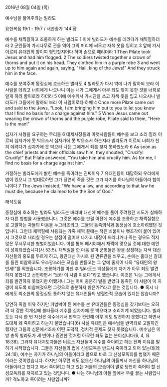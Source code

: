 2016년 08월 04일 (목)

예수님을 풀어주려는 빌라도



요한복음 19:1 - 19:7 / 새찬송가 144 장


예수를 채찍질하고 조롱하게 하는 빌라도
1 이에 빌라도가 예수를 데려다가 채찍질하더라 2 군인들이 가시나무로 관을 엮어 그의 머리에 씌우고 자색 옷을 입히고 3 앞에 가서 이르되 유대인의 왕이여 평안할지어다 하며 손으로 때리더라
1 Then Pilate took Jesus and had him flogged. 2 The soldiers twisted together a crown of thorns and put it on his head. They clothed him in a purple robe 3 and went up to him again and again, saying, "Hail, king of the Jews!" And they struck him in the face. 

예수를 보여주며 동정심에 호소하는 빌라도
4 빌라도가 다시 밖에 나가 말하되 보라 이 사람을 데리고 너희에게 나오나니 이는 내가 그에게서 아무 죄도 찾지 못한 것을 너희로 알게 하려 함이로라 하더라 5 이에 예수께서 가시관을 쓰고 자색 옷을 입고 나오시니 빌라도가 그들에게 말하되 보라 이 사람이로다 하매
4 Once more Pilate came out and said to the Jews, "Look, I am bringing him out to you to let you know that I find no basis for a charge against him." 5 When Jesus came out wearing the crown of thorns and the purple robe, Pilate said to them, "Here is the man!" 

십자가 사형을 요구하는 무리들
6 대제사장들과 아랫사람들이 예수를 보고 소리 질러 이르되 십자가에 못 박으소서 십자가에 못 박으소서 하는지라 빌라도가 이르되 너희가 친히 데려다가 십자가에 못 박으라 나는 그에게서 죄를 찾지 못하였노라 
6 As soon as the chief priests and their officials saw him, they shouted, "Crucify! Crucify!" But Pilate answered, "You take him and crucify him. As for me, I find no basis for a charge against him." 

거절하는 빌라도에게 밝힌 예수를 죽이려는 진짜이유
7 유대인들이 대답하되 우리에게 법이 있으니 그 법대로하면 그가 당연히 죽을 것은 그가 자기를 하나님의 아들이라 함이니이다
7 The Jews insisted, "We have a law, and according to that law he must die, because he claimed to be the Son of God."

해석도움





동정심에 호소하는 빌라도 
빌라도는 바라바 대신에 예수를 풀어 주려했던 시도가 실패하자 다른 방법을 사용했습니다. 그것은 예수를 판결 이전에 예수를 조롱하고 채찍질함으로 고발하는 자들의 마음을 누그러뜨리고, 그들의 동족의식과 동정심에 호소하려했던 것입니다. 그런데 채찍질에 사용되는 가죽 채찍 끝에는 작은 쇠붙이나 뼛조각이 붙어 있어서 그것으로 내리칠 경우는 살점이 떨어져 나가고 내장이 드러나거나 죽는 경우도 적지 않은 무시무시한 형벌이었습니다. 이를 통해 메시야께서 채찍에 맞으실 것에 대한 예언이 성취되었습니다(사 53:5). 채찍질을 한 다음 로마 군병들은 왕을 상징하는 자색 대신 자신들의 홍포를 두르게 하고, 왕관대신 가시로 된 면류관을 씌우고, 손에는 홀대신 갈대를 들린 비참하고도 우스꽝스러운 모습을 만들고는 그 앞에 줄지어 나와 “유대인의 왕 만세!”를 외쳤습니다. 조롱하기를 마친 후 빌라도는 백성들에게 자기가 아무 죄도 발견하지 못했다고 선언하면서 “보라 이 사람 이로다”라고 했습니다. 이것은 ‘나는 그에게서 죄를 발견하지 못했지만 어쨌거나 그는 이미 충분히 벌을 받았다 동족인 이 사람이 이 지경이 되도록 비참해졌으면 그것으로 충분하지 않은가?’라고 묻는 것입니다.
● 혹시 나에게도 최소한의 동정심도 통하지 않는 유대인들의 냉혈한적 모습이 있지는 않습니까? 

당연히 죽일 이유 
하지만 피범벅이 된 예수를 본 유대인들은 동정심을 갖기보다는 오히려 더 강한 적개심에 불타올라 예수를 십자가에 못 박으라고 소리치게 되었습니다. 빌라도는 다시 한 번 자신은 예수에게서 반역과 관련해 아무 죄도 발견하지 못했다고 하면서 도대체 왜 죽이려고 하는지 물었습니다(6) 사실 유대인은 예수님을 반역죄로 고발하긴 했지만 그들의 심문에서조차 어떤 도덕적, 정치적 문제도 찾지 못했습니다. 예수님은 이방 총독 빌라도가 세 번이나 증언한 것처럼 아무런 죄도 없는 분이십니다(6, 4, 요18:38). 그러자 유대지도자들은 비로소 자신들이 예수를 죽이려고 하는 진짜 이유를 말하기 시작했습니다. 그들은 자신들의 법에 신성모독은 반드시 죽이라고 되어 있는데(레24:16), 예수는 자기가 하나님의 아들이라고 함으로 바로 그 신성모독죄를 범했기 때문이라는 것이었습니다. 하지만 아무런 죄도 없으신 하나님의 아들께서 자신을 하나님의 아들이라고 했다고 해서 죽이려고 하고 있는 저들의 모습이야 말로 당연히 죽어야 할 신성모독죄를 저지르고 있는 것입니다.
● 나는 하나님의 아들 앞에서 무릎 꿇는 사람입니까? 격노하고 죽이려는 사람입니까?